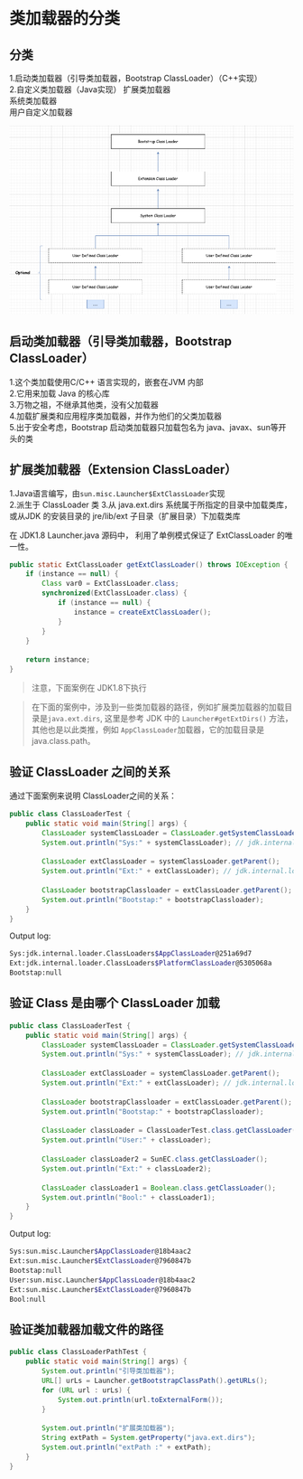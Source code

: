 # 类加载器的分类        

## 分类 
1.启动类加载器（引导类加载器，Bootstrap ClassLoader）（C++实现）    
2.自定义类加载器（Java实现）
扩展类加载器    
系统类加载器    
用户自定义加载器        

![classloader01](images/classloader01.png)      

## 启动类加载器（引导类加载器，Bootstrap ClassLoader）
1.这个类加载使用C/C++ 语言实现的，嵌套在JVM 内部    
2.它用来加载 Java 的核心库  
3.万物之祖，不继承其他类，没有父加载器      
4.加载扩展类和应用程序类加载器，并作为他们的父类加载器      
5.出于安全考虑，Bootstrap 启动类加载器只加载包名为 java、javax、sun等开头的类       


## 扩展类加载器（Extension ClassLoader）    
1.Java语言编写，由`sun.misc.Launcher$ExtClassLoader`实现        
2.派生于 ClassLoader 类 
3.从 java.ext.dirs 系统属于所指定的目录中加载类库，或从JDK 的安装目录的 jre/lib/ext 子目录（扩展目录）下加载类库     

在 JDK1.8 Launcher.java 源码中， 利用了单例模式保证了 ExtClassLoader 的唯一性。  
```java
public static ExtClassLoader getExtClassLoader() throws IOException {
    if (instance == null) {
        Class var0 = ExtClassLoader.class;
        synchronized(ExtClassLoader.class) {
            if (instance == null) {
                instance = createExtClassLoader();
            }
        }
    }

    return instance;
}
```

>注意，下面案例在 JDK1.8下执行  


>在下面的案例中，涉及到一些类加载器的路径，例如扩展类加载器的加载目录是`java.ext.dirs`, 这里是参考 JDK 中的 `Launcher#getExtDirs()` 方法，其他也是以此类推，例如 `AppClassLoader`加载器，它的加载目录是 java.class.path。               

## 验证 ClassLoader 之间的关系   

通过下面案例来说明 ClassLoader之间的关系：      
```java
public class ClassLoaderTest {
    public static void main(String[] args) {
        ClassLoader systemClassLoader = ClassLoader.getSystemClassLoader();
        System.out.println("Sys:" + systemClassLoader); // jdk.internal.loader.ClassLoaders$AppClassLoader@251a69d7

        ClassLoader extClassLoader = systemClassLoader.getParent();
        System.out.println("Ext:" + extClassLoader); // jdk.internal.loader.ClassLoaders$PlatformClassLoader@5305068a

        ClassLoader bootstrapClassloader = extClassLoader.getParent();
        System.out.println("Bootstap:" + bootstrapClassloader);
    }
}
``` 

Output log:     
```bash
Sys:jdk.internal.loader.ClassLoaders$AppClassLoader@251a69d7
Ext:jdk.internal.loader.ClassLoaders$PlatformClassLoader@5305068a
Bootstap:null
```     

## 验证 Class 是由哪个 ClassLoader 加载 
```java
public class ClassLoaderTest {
    public static void main(String[] args) {
        ClassLoader systemClassLoader = ClassLoader.getSystemClassLoader();
        System.out.println("Sys:" + systemClassLoader); // jdk.internal.loader.ClassLoaders$AppClassLoader@251a69d7

        ClassLoader extClassLoader = systemClassLoader.getParent();
        System.out.println("Ext:" + extClassLoader); // jdk.internal.loader.ClassLoaders$PlatformClassLoader@5305068a

        ClassLoader bootstrapClassloader = extClassLoader.getParent();
        System.out.println("Bootstap:" + bootstrapClassloader);

        ClassLoader classLoader = ClassLoaderTest.class.getClassLoader();
        System.out.println("User:" + classLoader);

        ClassLoader classLoader2 = SunEC.class.getClassLoader();
        System.out.println("Ext:" + classLoader2);

        ClassLoader classLoader1 = Boolean.class.getClassLoader();
        System.out.println("Bool:" + classLoader1);
    }
}
``` 
Output log:     
```bash
Sys:sun.misc.Launcher$AppClassLoader@18b4aac2
Ext:sun.misc.Launcher$ExtClassLoader@7960847b
Bootstap:null
User:sun.misc.Launcher$AppClassLoader@18b4aac2
Ext:sun.misc.Launcher$ExtClassLoader@7960847b
Bool:null
```

## 验证类加载器加载文件的路径  
```java
public class ClassLoaderPathTest {
    public static void main(String[] args) {
        System.out.println("引导类加载器");
        URL[] urLs = Launcher.getBootstrapClassPath().getURLs();
        for (URL url : urLs) {
            System.out.println(url.toExternalForm());
        }

        System.out.println("扩展类加载器");
        String extPath = System.getProperty("java.ext.dirs");
        System.out.println("extPath :" + extPath);
    }
}
``` 

